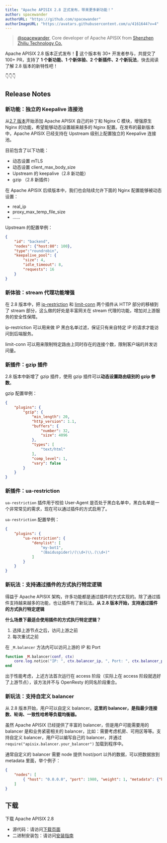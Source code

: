 ```yaml
---
title: "Apache APISIX 2.8 正式发布，带来更多新功能！"
author: spacewander
authorURL: "https://github.com/spacewander"
authorImageURL: "https://avatars.githubusercontent.com/u/4161644?v=4"
---
```

> [@spacewander](https://github.com/spacewander), Core developer of Apache APISIX from [Shenzhen Zhiliu Technology Co.](https://www.apiseven.com/)
>
<!--truncate-->

Apache APISIX 2.8 版本正式发布！🎉 这个版本有 30+ 开发者参与，共提交了 100+ PR，支持了 **1 个新功能、1 个新体验、2 个新插件、2 个新玩法**，快去阅读了解 2.8 版本的新特性吧！

👇👇👇

## Release Notes

### 新功能：独立的 Keepalive 连接池

从[2.7 版本](https://apisix.apache.org/blog/2021/06/29/release-apache-apisix-2.7)开始添加 Apache APISIX 自己的补丁和 Nginx C 模块，增强原生 Nginx 的功能，希望能够动态设置越来越多的 Nginx 配置。在发布的最新版本中，Apache APISIX 已经支持在 Upstream 级别上配置独立的 Keepalive 连接池。

目前包含了以下功能：

- 动态设置 mTLS
- 动态设置 client_max_body_size
- Upstream 的 keepalive（2.8 新功能）
- gzip （2.8 新插件）

在 Apache APISIX 后续版本中，我们也会陆续允许下面的 Nginx 配置能够被动态设置：

- real_ip
- proxy_max_temp_file_size
- ……

Upstream 的配置举例：

```JSON
{
    "id": "backend",
    "nodes": {"host:80": 100},
    "type":"roundrobin",
    "keepalive_pool": {
        "size": 4,
        "idle_timeout": 8,
        "requests": 16
    }
}
```

### 新体验：stream 代理功能增强

在 2.8 版本中，把 [ip-restriction](http://apisix.apache.org/docs/apisix/plugins/ip-restriction/) 和 [limit-conn](http://apisix.apache.org/docs/apisix/plugins/limit-conn/) 两个插件从 HTTP 部分的移植到了 stream 部分，这么做的好处是丰富网关在 stream 代理的功能，增加对上游服务的安全性保障。

ip-restriction 可以用来做 IP 黑白名单过滤，保证只有来自特定 IP 的请求才能访问到后端服务。

limit-conn 可以用来限制特定路由上同时存在的连接个数，限制客户端的并发访问量。

### 新插件：gzip 插件

2.8 版本中新增了 gzip 插件，使用 gzip 插件可以**动态设置路由级别的 gzip 参数**。

gzip 配置举例：

```JSON
{
    "plugins": {
        "gzip": {
            "min_length": 20,
            "http_version": 1.1,
            "buffers": {
                "number": 32,
                "size": 4096
            },
            "types": [
                "text/html"
            ],
            "comp_level": 1,
            "vary": false
        }
    }
}
```

### 新插件：ua-restriction

`ua-restriction` 插件用于校验 User-Agent 是否处于黑白名单中，黑白名单是一个非常常见的需求，现在可以通过插件的方式启用了。

`ua-restriction` 配置举例：

```JSON
{
    "plugins": {
        "ua-restriction": {
            "denylist": [
                "my-bot1",
                "(Baiduspider)/(\\d+)\\.(\\d+)"
            ]
        }
    }
}
```

### 新玩法：支持通过插件的方式执行特定逻辑

得益于 Apache APISIX 架构，许多功能都是通过插件的方式实现的。除了通过插件支持越来越多的功能，也让插件有了新玩法。**从 2.8 版本开始，支持通过插件的方式执行特定逻辑**

**什么场景下最适合使用插件的方式执行特定逻辑？**

1. 选择上游节点之后，访问上游之前
2. 每次重试之前

在 `_M.balancer` 方法内可以访问上游的 IP 和 Port

```Lua
function _M.balancer(conf, ctx)
    core.log.notice("IP: ", ctx.balancer_ip, ", Port: ", ctx.balancer_port)
end
```

出于性能考虑，上述方法首次运行在 access 阶段（实际上在 access 阶段就选好了上游节点），该方法并不与 OpenResty 的同名阶段重合。

### 新玩法：支持自定义 balancer

从 2.8 版本开始，用户可以自定义 balancer。**这里的 balancer，是指最少连接数、轮询、一致性哈希等负载均衡器。**

虽然 Apache APISIX 已经提供了丰富的 balancer，但是用户可能需要用的 balancer 是和业务紧密相关的 balancer，比如：需要考虑机房、可用区等等。支持自定义 balancer，用户可以编写自己的 balancer，并通过 `require("apisix.balancer.your_balancer")`  加载到程序中。

通常自定义的 balancer 需要 node 提供 host/port 以外的数据，可以把数据放到 metadata 里面，举个例子：

```JSON
{
    "nodes": [
        { "host": "0.0.0.0", "port": 1980, "weight": 1, "metadata": {"b": 1} }
    ]
}
```

## 下载

下载 Apache APISIX 2.8

- 源代码：请访问[下载页面](https://apisix.apache.org/downloads/)
- 二进制安装包：请访问[安装指南](https://apisix.apache.org/zh/docs/apisix/how-to-build/)
